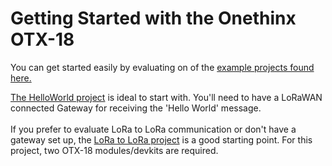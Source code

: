 # Getting Started with the Onethinx OTX-18

You can get started easily by evaluating on of the [example projects found here.](https://github.com/onethinx/Onethinx_Project_Examples)

[The HelloWorld project](https://github.com/onethinx/Onethinx_Project_Examples/tree/master/Example_HelloWorld) is ideal to start with. You'll need to have a LoRaWAN connected Gateway for receiving the 'Hello World' message.<br><br>If you prefer to evaluate LoRa to LoRa communication or don't have a gateway set up, the [LoRa to LoRa project](https://github.com/onethinx/Onethinx_Project_Examples/tree/master/Example_LoRa) is a good starting point. For this project, two OTX-18 modules/devkits are required.
